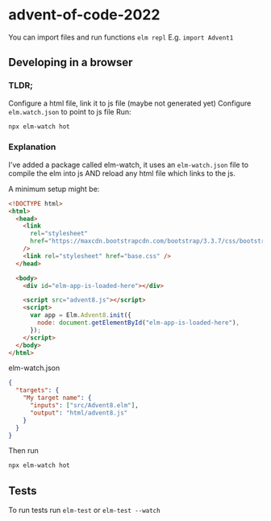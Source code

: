 # advent-of-code-2022

You can import files and run functions `elm repl`
E.g. `import Advent1`

## Developing in a browser

### TLDR;

Configure a html file, link it to js file (maybe not generated yet)
Configure `elm.watch.json` to point to js file
Run:

```bash
npx elm-watch hot
```

### Explanation

I've added a package called elm-watch, it uses an `elm-watch.json` file to compile the elm into js AND reload any html file which links to the js.

A minimum setup might be:

```html
<!DOCTYPE html>
<html>
  <head>
    <link
      rel="stylesheet"
      href="https://maxcdn.bootstrapcdn.com/bootstrap/3.3.7/css/bootstrap.min.css"
    />
    <link rel="stylesheet" href="base.css" />
  </head>

  <body>
    <div id="elm-app-is-loaded-here"></div>

    <script src="advent8.js"></script>
    <script>
      var app = Elm.Advent8.init({
        node: document.getElementById("elm-app-is-loaded-here"),
      });
    </script>
  </body>
</html>
```

elm-watch.json

```json
{
  "targets": {
    "My target name": {
      "inputs": ["src/Advent8.elm"],
      "output": "html/advent8.js"
    }
  }
}
```

Then run

```bash
npx elm-watch hot
```

## Tests

To run tests run `elm-test` or `elm-test --watch`

